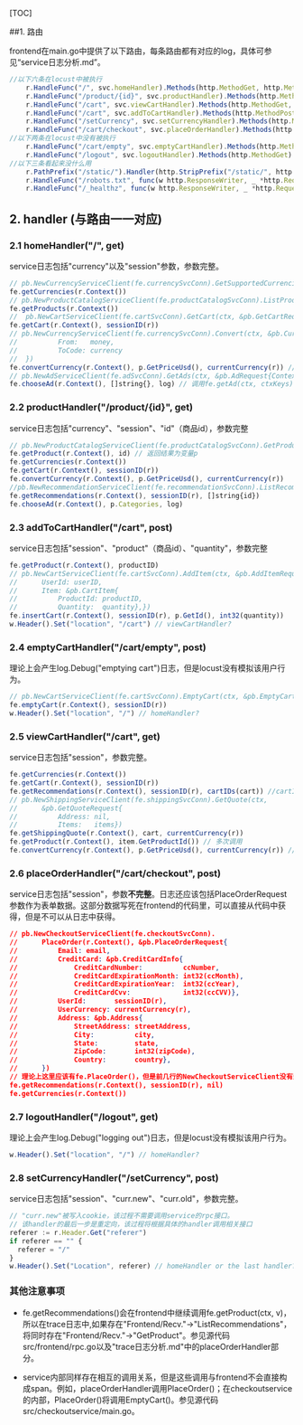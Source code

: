 [TOC]

##1. 路由

frontend在main.go中提供了以下路由，每条路由都有对应的log，具体可参见“service日志分析.md”。

```javascript
//以下六条在locust中被执行	
	r.HandleFunc("/", svc.homeHandler).Methods(http.MethodGet, http.MethodHead)
	r.HandleFunc("/product/{id}", svc.productHandler).Methods(http.MethodGet, http.MethodHead)
	r.HandleFunc("/cart", svc.viewCartHandler).Methods(http.MethodGet, http.MethodHead)
	r.HandleFunc("/cart", svc.addToCartHandler).Methods(http.MethodPost)
	r.HandleFunc("/setCurrency", svc.setCurrencyHandler).Methods(http.MethodPost)
	r.HandleFunc("/cart/checkout", svc.placeOrderHandler).Methods(http.MethodPost)
//以下两条在locust中没有被执行
	r.HandleFunc("/cart/empty", svc.emptyCartHandler).Methods(http.MethodPost)
	r.HandleFunc("/logout", svc.logoutHandler).Methods(http.MethodGet)
//以下三条看起来没什么用
	r.PathPrefix("/static/").Handler(http.StripPrefix("/static/", http.FileServer(http.Dir("./static/"))))
	r.HandleFunc("/robots.txt", func(w http.ResponseWriter, _ *http.Request) { fmt.Fprint(w, "User-agent: *\nDisallow: /") })
	r.HandleFunc("/_healthz", func(w http.ResponseWriter, _ *http.Request) { fmt.Fprint(w, "ok") })
```


## 2. handler (与路由一一对应)

### 2.1 homeHandler("/", get)

service日志包括"currency"以及"session"参数，参数完整。

```javascript
// pb.NewCurrencyServiceClient(fe.currencySvcConn).GetSupportedCurrencies(ctx, &pb.Empty{})
fe.getCurrencies(r.Context()) 
// pb.NewProductCatalogServiceClient(fe.productCatalogSvcConn).ListProducts(ctx, &pb.Empty{})
fe.getProducts(r.Context()) 
//  pb.NewCartServiceClient(fe.cartSvcConn).GetCart(ctx, &pb.GetCartRequest{UserId: userID})
fe.getCart(r.Context(), sessionID(r)) 
// pb.NewCurrencyServiceClient(fe.currencySvcConn).Convert(ctx, &pb.CurrencyConversionRequest{
//			From:   money,
//			ToCode: currency
//  })
fe.convertCurrency(r.Context(), p.GetPriceUsd(), currentCurrency(r)) // 多次调用；p 来自于fe.getProducts(r.Context())
// pb.NewAdServiceClient(fe.adSvcConn).GetAds(ctx, &pb.AdRequest{ContextKeys: ctxKeys,})
fe.chooseAd(r.Context(), []string{}, log) // 调用fe.getAd(ctx, ctxKeys)；第二个参数为空，即此处context_keys为空 
```

### 2.2 productHandler("/product/{id}", get)

service日志包括"currency"、"session"、"id"（商品id），参数完整

```javascript
// pb.NewProductCatalogServiceClient(fe.productCatalogSvcConn).GetProduct(ctx, &pb.GetProductRequest{Id: id})
fe.getProduct(r.Context(), id) // 返回结果为变量p
fe.getCurrencies(r.Context()) 
fe.getCart(r.Context(), sessionID(r))
fe.convertCurrency(r.Context(), p.GetPriceUsd(), currentCurrency(r))
//pb.NewRecommendationServiceClient(fe.recommendationSvcConn).ListRecommendations(ctx, &pb.ListRecommendationsRequest{UserId: userID, ProductIds: productIDs})
fe.getRecommendations(r.Context(), sessionID(r), []string{id}) 
fe.chooseAd(r.Context(), p.Categories, log) 
```

### 2.3 addToCartHandler("/cart", post)

service日志包括"session"、"product"（商品id）、"quantity"，参数完整

```javascript
fe.getProduct(r.Context(), productID) 
// pb.NewCartServiceClient(fe.cartSvcConn).AddItem(ctx, &pb.AddItemRequest{
//		UserId: userID,
//		Item: &pb.CartItem{
//			ProductId: productID,
//			Quantity:  quantity},})
fe.insertCart(r.Context(), sessionID(r), p.GetId(), int32(quantity)) 
w.Header().Set("location", "/cart") // viewCartHandler?
```

### 2.4 emptyCartHandler("/cart/empty", post)

理论上会产生log.Debug("emptying cart")日志，但是locust没有模拟该用户行为。

```javascript
// pb.NewCartServiceClient(fe.cartSvcConn).EmptyCart(ctx, &pb.EmptyCartRequest{UserId: userID})
fe.emptyCart(r.Context(), sessionID(r)) 
w.Header().Set("location", "/") // homeHandler?
```

### 2.5 viewCartHandler("/cart", get)

service日志包括"session"，参数完整。

```javascript
fe.getCurrencies(r.Context())
fe.getCart(r.Context(), sessionID(r))
fe.getRecommendations(r.Context(), sessionID(r), cartIDs(cart)) //cartIDs 返回cart中的商品id
// pb.NewShippingServiceClient(fe.shippingSvcConn).GetQuote(ctx,
//		&pb.GetQuoteRequest{
//			Address: nil,
//			Items:   items})
fe.getShippingQuote(r.Context(), cart, currentCurrency(r)) 
fe.getProduct(r.Context(), item.GetProductId()) // 多次调用
fe.convertCurrency(r.Context(), p.GetPriceUsd(), currentCurrency(r)) // 多次调用
```

### 2.6 placeOrderHandler("/cart/checkout", post)

service日志包括"session"，参数**不完整**。日志还应该包括PlaceOrderRequest参数作为表单数据。这部分数据写死在frontend的代码里，可以直接从代码中获得，但是不可以从日志中获得。

```json
// pb.NewCheckoutServiceClient(fe.checkoutSvcConn).
//		PlaceOrder(r.Context(), &pb.PlaceOrderRequest{
//			Email: email,
//			CreditCard: &pb.CreditCardInfo{
//				CreditCardNumber:          ccNumber,
//				CreditCardExpirationMonth: int32(ccMonth),
//				CreditCardExpirationYear:  int32(ccYear),
//				CreditCardCvv:             int32(ccCVV)},
//			UserId:       sessionID(r),
//			UserCurrency: currentCurrency(r),
//			Address: &pb.Address{
//				StreetAddress: streetAddress,
//				City:          city,
//				State:         state,
//				ZipCode:       int32(zipCode),
//				Country:       country},
//		})
// 理论上这里应该有fe.PlaceOrder()，但是前几行的NewCheckoutServiceClient没有封装为fe.PlaceOrder()的形式
fe.getRecommendations(r.Context(), sessionID(r), nil)
fe.getCurrencies(r.Context())
```

### 2.7 logoutHandler("/logout", get)

理论上会产生log.Debug("logging out")日志，但是locust没有模拟该用户行为。

```javascript
w.Header().Set("location", "/") // homeHandler? 
```

### 2.8 setCurrencyHandler("/setCurrency", post)

service日志包括"session"、"curr.new"、"curr.old"，参数完整。

```javascript
// "curr.new"被写入cookie，该过程不需要调用service的rpc接口。
// 该handler的最后一步是重定向，该过程将根据具体的handler调用相关接口
referer := r.Header.Get("referer")
if referer == "" {
  referer = "/"
}
w.Header().Set("Location", referer) // homeHandler or the last handler?
```

### 其他注意事项

* fe.getRecommendations()会在frontend中继续调用fe.getProduct(ctx, v)，所以在trace日志中,如果存在"Frontend/Recv."->"ListRecommendations"，将同时存在"Frontend/Recv."->"GetProduct"。参见源代码src/frontend/rpc.go以及"trace日志分析.md"中的placeOrderHandler部分。

* service内部同样存在相互的调用关系，但是这些调用与frontend不会直接构成span。例如，placeOrderHandler调用PlaceOrder()；在checkoutservice的内部，PlaceOrder()将调用EmptyCart()。参见源代码src/checkoutservice/main.go。

